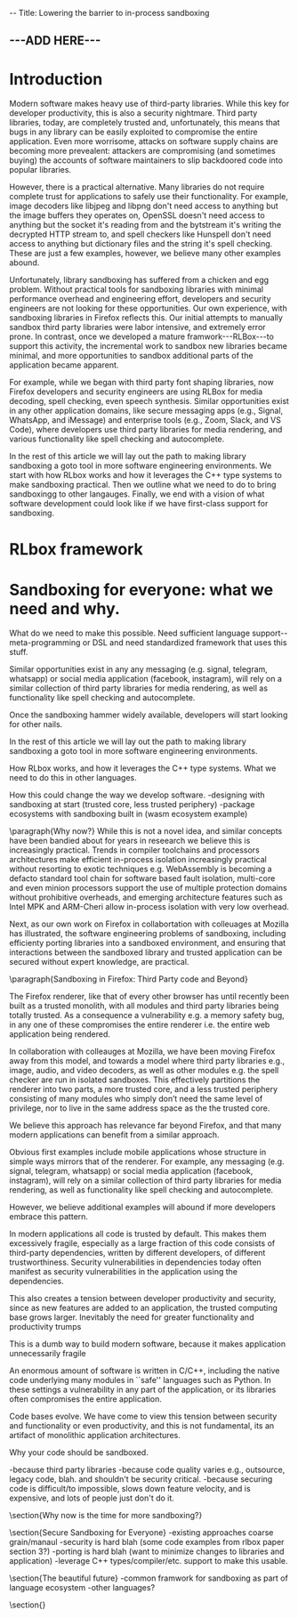 -- Title: Lowering the barrier to in-process sandboxing

---ADD HERE---
--------------

# Introduction

Modern software makes heavy use of third-party libraries. While this key for
developer productivity, this is also a security nightmare. Third party
libraries, today, are completely trusted and, unfortunately, this means that
bugs in any library can be easily exploited to compromise the entire
application. Even more worrisome, attacks on software supply chains are
becoming more prevealent: attackers are compromising (and sometimes buying)
the accounts of software maintainers to slip backdoored code into popular
libraries.

However, there is a practical alternative. Many libraries do not require
complete trust for applications to safely use their functionality. For
example, image decoders like libjpeg and libpng don't need access to
anything but the image buffers they operates on, OpenSSL doesn't need access
to anything but the socket it's reading from and the bytstream it's writing
the decrypted HTTP stream to, and spell checkers like Hunspell don't need
access to anything but dictionary files and the string it's spell checking.
These are just a few examples, however, we believe many other examples
abound.

Unfortunately, library sandboxing has suffered from a chicken and egg
problem. Without practical tools for sandboxing libraries with minimal
performance overhead and engineering effort, developers and security
engineers are not looking for these opportunities. Our own experience,
with sandboxing libraries in Firefox reflects this. Our initial
attempts to manually sandbox third party libraries were labor intensive,
and extremely error prone. In contrast, once we developed a mature
framwork---RLBox---to support this activity, the incremental work to sandbox
new libraries became minimal, and more opportunities to sandbox additional
parts of the application became apparent.

For example, while we began with third party font shaping libraries, now
Firefox developers and security engineers are using RLBox for media decoding,
spell checking, even speech synthesis. Similar opportunities exist in any
other application domains, like secure messaging apps (e.g., Signal,
WhatsApp, and iMessage) and enterprise tools (e.g., Zoom, Slack, and VS
Code), where developers use third party libraries for media rendering, and
various functionality like spell checking and autocomplete.

In the rest of this article we will lay out the path to making library
sandboxing a goto tool in more software engineering environments. We start
with how RLbox works and how it leverages the C++ type systems to make
sandboxing practical. Then we outline what we need to do to bring sandboxingg
to other langauges. Finally, we end with a vision of what software
development could look like if we have first-class support for sandboxing.

# RLbox framework

# Sandboxing for everyone: what we need and why.



What do we need to make this possible. Need sufficient language support--
meta-programming or DSL and need standardized framework that uses this stuff.


Similar opportunities exist in any any messaging (e.g. signal, telegram,
whatsapp) or social media application (facebook, instagram), will rely on a
similar collection of third party libraries for media rendering, as well as
functionality like spell checking and autocomplete.

Once the sandboxing hammer widely available, developers will start looking
for other nails.

In the rest of this article we will lay out the path to making library sandboxing
a goto tool in more software engineering environments. 

How RLbox works, and how it leverages the C++ type systems.
What we need to do this in other languages.

How this could change the way we develop software.
    -designing with sandboxing at start (trusted core, less trusted periphery)
    -package ecosystems with sandboxing built in (wasm ecosystem example)








\paragraph{Why now?}
While this is not a novel idea, and similar concepts have been bandied about
for years in reseearch we believe this is increasingly practical. Trends
in compiler toolchains and processors architectures make efficient in-process
isolation increasingly practical without resorting to exotic techniques e.g.
WebAssembly is becoming a defacto standard tool chain for software based
fault isolation, multi-core and even minion processors support the
use of multiple protection domains without prohibitive overheads, and
emerging architecture features such as Intel MPK and ARM-Cheri allow
in-process isolation with very low overhead.

Next, as our own work on Firefox in collabortation with colleuages at Mozilla
has illustrated, the software engineering problems of sandboxing, including
efficienty porting libraries into a sandboxed environment, and ensuring that
interactions between the sandboxed library and trusted application can be
secured without expert knowledge, are practical.


\paragraph{Sandboxing in Firefox: Third Party code and Beyond}

The Firefox renderer, like that of every other browser has until recently
been built as a trusted monolith, with all modules and third party libraries
being totally trusted. As a consequence a vulnerability e.g. a memory safety
bug, in any one of these compromises the entire renderer i.e. the entire web
application being rendered.

In collaboration with colleauges at Mozilla, we have been moving Firefox away
from this model, and towards a model where third party libraries e.g., image,
audio, and video decoders, as well as other modules e.g. the spell checker
are run in isolated sandboxes. This effectively partitions the renderer into
two parts, a more trusted core, and a less trusted periphery consisting of
many modules who simply don’t need the same level of privilege, nor to live
in the same address space as the the trusted core.

We believe this approach has relevance far beyond Firefox, and that many
modern applications can benefit from a similar approach.

Obvious first examples include mobile applications whose structure in simple
ways mirrors that of the renderer. For example, any messaging (e.g. signal,
telegram, whatsapp) or social media application (facebook, instagram), will
rely on a similar collection of third party libraries for media rendering, as
well as functionality like spell checking and autocomplete.

However, we believe additional examples will abound if more developers embrace this pattern. 

In modern applications all code is trusted by default.  This makes them excessively fragile,
especially as a large fraction of this code consists of third-party dependencies, written by different developers, of different trustworthiness. Security vulnerabilities in dependencies today often manifest as security vulnerabilities in the application using the dependencies.

This also creates a tension between developer productivity and security, since as new features are added to an application, the trusted computing base grows larger. Inevitably the need for greater functionality and productivity trumps 

This is a dumb way to build modern software, because it makes application unnecessarily fragile


 An enormous amount of software
is written in C/C++, including the native code underlying many modules in ``safe''
languages such as Python. In these settings a vulnerability in any part
of the application, or its libraries often compromises the entire application.


Code bases evolve.
We have come to view this tension between security and functionality or even
productivity, and this is not fundamental, its an artifact of monolithic
application architectures. <Example showing how functionality can be
added without diminishing security>

Why your code should be sandboxed.

-because third party libraries
-because code quality varies e.g., outsource, legacy code, blah. and
 shouldn't be security critical.
-because securing code is difficult/to impossible, slows down feature
velocity, and is expensive, and lots of people just don't do it.

\section{Why now is the time for more sandboxing?}



\section{Secure Sandboxing for Everyone}
-existing approaches coarse grain/manaul
-security is hard blah (some code examples from rlbox paper section 3?)
-porting is hard blah (want to minimize changes to libraries and application)
-leverage C++ types/compiler/etc. support to make this usable.

\section{The beautiful future}
-common framwork for sandboxing as part of language ecosystem
-other languages?


\section{}